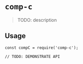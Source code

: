 # `comp-c`

> TODO: description

## Usage

```
const compC = require('comp-c');

// TODO: DEMONSTRATE API
```
